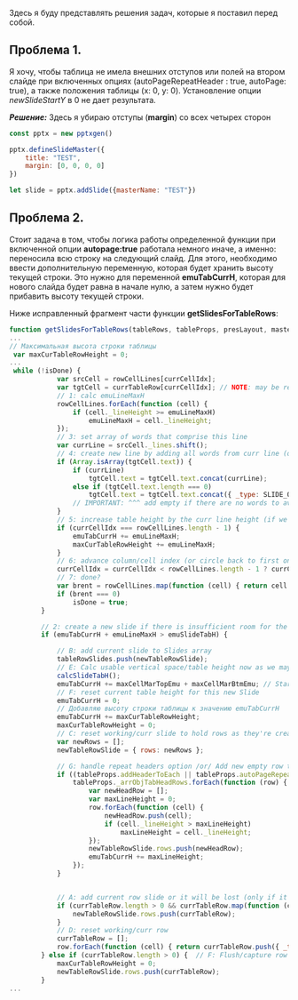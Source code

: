 Здесь  я буду представлять решения задач,  которые я поставил перед собой.

## Проблема 1. 
Я хочу, чтобы таблица не имела внешних отступов или полей на втором слайде при включенных опциях (autoPageRepeatHeader : true, autoPage: true), а также положения таблицы (x: 0, y: 0). Установление опции *newSlideStartY* в 0 не дает результата.

***Решение:***
Здесь я убираю отступы (**margin**) со всех четырех сторон
```js
const pptx = new pptxgen()

pptx.defineSlideMaster({
    title: "TEST",
    margin: [0, 0, 0, 0]
})

let slide = pptx.addSlide({masterName: "TEST"})
```

## Проблема 2. 
 Стоит задача в том, чтобы логика работы определенной функции при включенной опции **autopage:true** работала немного иначе, а именно: переносила всю строку на следующий слайд.
 Для этого, необходимо ввести дополнительную переменную, которая будет хранить высоту текущей строки. Это нужно для переменной **emuTabCurrH**, которая для нового слайда будет равна в начале нулю, а затем нужно будет прибавить высоту текущей строки.

 Ниже исправленный фрагмент части функции **getSlidesForTableRows**:
```js
function getSlidesForTableRows(tableRows, tableProps, presLayout, masterSlide) {
...
// Максимальная высота строки таблицы
 var maxCurTableRowHeight = 0;
...
 while (!isDone) {
            var srcCell = rowCellLines[currCellIdx];
            var tgtCell = currTableRow[currCellIdx]; // NOTE: may be redefined below (a new row may be created, thus changing this value)
            // 1: calc emuLineMaxH
            rowCellLines.forEach(function (cell) {
                if (cell._lineHeight >= emuLineMaxH)
                    emuLineMaxH = cell._lineHeight;
            });
            // 3: set array of words that comprise this line
            var currLine = srcCell._lines.shift();
            // 4: create new line by adding all words from curr line (or add empty if there are no words to avoid "needs repair" issue triggered when cells have null content)
            if (Array.isArray(tgtCell.text)) {
                if (currLine)
                    tgtCell.text = tgtCell.text.concat(currLine);
                else if (tgtCell.text.length === 0)
                    tgtCell.text = tgtCell.text.concat({ _type: SLIDE_OBJECT_TYPES.tablecell, text: '' });
                // IMPORTANT: ^^^ add empty if there are no words to avoid "needs repair" issue triggered when cells have null content
            }
            // 5: increase table height by the curr line height (if we're on the last column)
            if (currCellIdx === rowCellLines.length - 1) {
                emuTabCurrH += emuLineMaxH;
                maxCurTableRowHeight += emuLineMaxH;
            }
            // 6: advance column/cell index (or circle back to first one to continue adding lines)
            currCellIdx = currCellIdx < rowCellLines.length - 1 ? currCellIdx + 1 : 0;
            // 7: done?
            var brent = rowCellLines.map(function (cell) { return cell._lines.length; }).reduce(function (prev, next) { return prev + next; });
            if (brent === 0)
                isDone = true;
        }

        // 2: create a new slide if there is insufficient room for the current row
        if (emuTabCurrH + emuLineMaxH > emuSlideTabH) {

            // B: add current slide to Slides array
            tableRowSlides.push(newTableRowSlide);
            // E: Calc usable vertical space/table height now as we may still be in the same row and code above ("C: Calc usable vertical space/table height.") calc may now be invalid
            calcSlideTabH();
            emuTabCurrH += maxCellMarTopEmu + maxCellMarBtmEmu; // Start row height with margins
            // F: reset current table height for this new Slide
            emuTabCurrH = 0;
            // Добавляю высоту строки таблицы к значению emuTabCurrH
            emuTabCurrH += maxCurTableRowHeight;
            maxCurTableRowHeight = 0;
            // C: reset working/curr slide to hold rows as they're created
            var newRows = [];
            newTableRowSlide = { rows: newRows };

            // G: handle repeat headers option /or/ Add new empty row to continue current lines into
            if ((tableProps.addHeaderToEach || tableProps.autoPageRepeatHeader) && tableProps._arrObjTabHeadRows) {
                tableProps._arrObjTabHeadRows.forEach(function (row) {
                    var newHeadRow = [];
                    var maxLineHeight = 0;
                    row.forEach(function (cell) {
                        newHeadRow.push(cell);
                        if (cell._lineHeight > maxLineHeight)
                            maxLineHeight = cell._lineHeight;
                    });
                    newTableRowSlide.rows.push(newHeadRow);
                    emuTabCurrH += maxLineHeight;
                });
            }


            // A: add current row slide or it will be lost (only if it has rows and text)
            if (currTableRow.length > 0 && currTableRow.map(function (cell) { return cell.text.length; }).reduce(function (p, n) { return p + n; }) > 0) {
                newTableRowSlide.rows.push(currTableRow);
            }
            // D: reset working/curr row
            currTableRow = [];
            row.forEach(function (cell) { return currTableRow.push({ _type: SLIDE_OBJECT_TYPES.tablecell, text: [], options: cell.options }); });
        } else if (currTableRow.length > 0) {  // F: Flush/capture row buffer before it resets at the top of this loop
            maxCurTableRowHeight = 0;
            newTableRowSlide.rows.push(currTableRow);
        }
...
```
